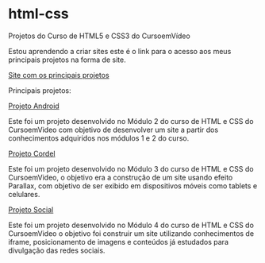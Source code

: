 # html-css
 Projetos do Curso de HTML5 e CSS3 do CursoemVídeo

 Estou aprendendo a criar sites este é o link para o acesso aos meus principais projetos na forma de site.

 <a href="https://beatrizfoliveira.github.io/html-css/">Site com os principais projetos<a>

 Principais projetos:

 <a href="https://beatrizfoliveira.github.io/html-css/Desafios/d010/">Projeto Android<a>
 
 Este foi um projeto desenvolvido no Módulo 2 do curso de HTML e CSS do CursoemVideo com objetivo de desenvolver um site a partir dos conhecimentos adquiridos nos módulos 1 e 2 do curso.
 
 <a href="https://beatrizfoliveira.github.io/html-css/Desafios/d012/">Projeto Cordel<a>
 
 Este foi um projeto desenvolvido no Módulo 3 do curso de HTML e CSS do CursoemVideo, o objetivo era a construção de um site usando efeito Parallax, com objetivo de ser exibido em dispositivos móveis como tablets e celulares.

 <a href="https://beatrizfoliveira.github.io/html-css/Desafios/d014/">Projeto Social<a>

 Este foi um projeto desenvolvido no Módulo 4 do curso de HTML e CSS do CursoemVideo o objetivo foi construir um site utilizando conhecimentos de iframe, posicionamento de imagens e conteúdos já estudados para divulgação das redes sociais.
